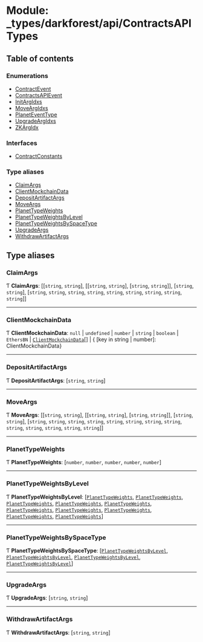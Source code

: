 # Module: \_types/darkforest/api/ContractsAPITypes

## Table of contents

### Enumerations

- [ContractEvent](../enums/_types_darkforest_api_ContractsAPITypes.ContractEvent.md)
- [ContractsAPIEvent](../enums/_types_darkforest_api_ContractsAPITypes.ContractsAPIEvent.md)
- [InitArgIdxs](../enums/_types_darkforest_api_ContractsAPITypes.InitArgIdxs.md)
- [MoveArgIdxs](../enums/_types_darkforest_api_ContractsAPITypes.MoveArgIdxs.md)
- [PlanetEventType](../enums/_types_darkforest_api_ContractsAPITypes.PlanetEventType.md)
- [UpgradeArgIdxs](../enums/_types_darkforest_api_ContractsAPITypes.UpgradeArgIdxs.md)
- [ZKArgIdx](../enums/_types_darkforest_api_ContractsAPITypes.ZKArgIdx.md)

### Interfaces

- [ContractConstants](../interfaces/_types_darkforest_api_ContractsAPITypes.ContractConstants.md)

### Type aliases

- [ClaimArgs](_types_darkforest_api_ContractsAPITypes.md#claimargs)
- [ClientMockchainData](_types_darkforest_api_ContractsAPITypes.md#clientmockchaindata)
- [DepositArtifactArgs](_types_darkforest_api_ContractsAPITypes.md#depositartifactargs)
- [MoveArgs](_types_darkforest_api_ContractsAPITypes.md#moveargs)
- [PlanetTypeWeights](_types_darkforest_api_ContractsAPITypes.md#planettypeweights)
- [PlanetTypeWeightsByLevel](_types_darkforest_api_ContractsAPITypes.md#planettypeweightsbylevel)
- [PlanetTypeWeightsBySpaceType](_types_darkforest_api_ContractsAPITypes.md#planettypeweightsbyspacetype)
- [UpgradeArgs](_types_darkforest_api_ContractsAPITypes.md#upgradeargs)
- [WithdrawArtifactArgs](_types_darkforest_api_ContractsAPITypes.md#withdrawartifactargs)

## Type aliases

### ClaimArgs

Ƭ **ClaimArgs**: [[`string`, `string`], [[`string`, `string`], [`string`, `string`]], [`string`, `string`], [`string`, `string`, `string`, `string`, `string`, `string`, `string`, `string`, `string`]]

---

### ClientMockchainData

Ƭ **ClientMockchainData**: `null` \| `undefined` \| `number` \| `string` \| `boolean` \| `EthersBN` \| [`ClientMockchainData`](_types_darkforest_api_ContractsAPITypes.md#clientmockchaindata)[] \| { [key in string \| number]: ClientMockchainData}

---

### DepositArtifactArgs

Ƭ **DepositArtifactArgs**: [`string`, `string`]

---

### MoveArgs

Ƭ **MoveArgs**: [[`string`, `string`], [[`string`, `string`], [`string`, `string`]], [`string`, `string`], [`string`, `string`, `string`, `string`, `string`, `string`, `string`, `string`, `string`, `string`, `string`, `string`, `string`]]

---

### PlanetTypeWeights

Ƭ **PlanetTypeWeights**: [`number`, `number`, `number`, `number`, `number`]

---

### PlanetTypeWeightsByLevel

Ƭ **PlanetTypeWeightsByLevel**: [[`PlanetTypeWeights`](_types_darkforest_api_ContractsAPITypes.md#planettypeweights), [`PlanetTypeWeights`](_types_darkforest_api_ContractsAPITypes.md#planettypeweights), [`PlanetTypeWeights`](_types_darkforest_api_ContractsAPITypes.md#planettypeweights), [`PlanetTypeWeights`](_types_darkforest_api_ContractsAPITypes.md#planettypeweights), [`PlanetTypeWeights`](_types_darkforest_api_ContractsAPITypes.md#planettypeweights), [`PlanetTypeWeights`](_types_darkforest_api_ContractsAPITypes.md#planettypeweights), [`PlanetTypeWeights`](_types_darkforest_api_ContractsAPITypes.md#planettypeweights), [`PlanetTypeWeights`](_types_darkforest_api_ContractsAPITypes.md#planettypeweights), [`PlanetTypeWeights`](_types_darkforest_api_ContractsAPITypes.md#planettypeweights), [`PlanetTypeWeights`](_types_darkforest_api_ContractsAPITypes.md#planettypeweights)]

---

### PlanetTypeWeightsBySpaceType

Ƭ **PlanetTypeWeightsBySpaceType**: [[`PlanetTypeWeightsByLevel`](_types_darkforest_api_ContractsAPITypes.md#planettypeweightsbylevel), [`PlanetTypeWeightsByLevel`](_types_darkforest_api_ContractsAPITypes.md#planettypeweightsbylevel), [`PlanetTypeWeightsByLevel`](_types_darkforest_api_ContractsAPITypes.md#planettypeweightsbylevel), [`PlanetTypeWeightsByLevel`](_types_darkforest_api_ContractsAPITypes.md#planettypeweightsbylevel)]

---

### UpgradeArgs

Ƭ **UpgradeArgs**: [`string`, `string`]

---

### WithdrawArtifactArgs

Ƭ **WithdrawArtifactArgs**: [`string`, `string`]
